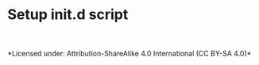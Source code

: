 # Setup init.d script


<br>
<br>
*Licensed under: Attribution-ShareAlike 4.0 International (CC BY-SA 4.0)*
